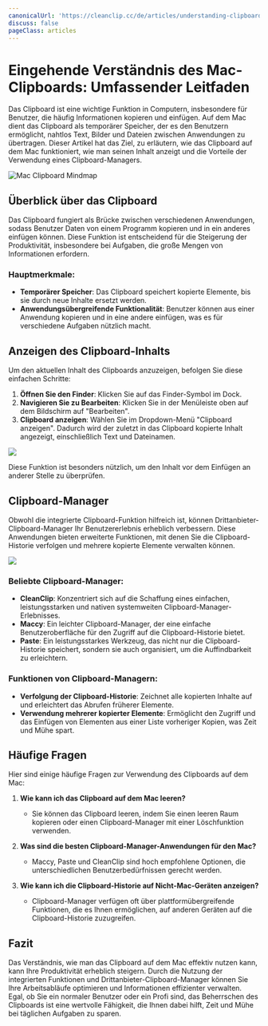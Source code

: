 ```yaml
---
canonicalUrl: 'https://cleanclip.cc/de/articles/understanding-clipboard-on-mac-guide'
discuss: false
pageClass: articles
---
```


# Eingehende Verständnis des Mac-Clipboards: Umfassender Leitfaden

Das Clipboard ist eine wichtige Funktion in Computern, insbesondere für Benutzer, die häufig Informationen kopieren und einfügen. Auf dem Mac dient das Clipboard als temporärer Speicher, der es den Benutzern ermöglicht, nahtlos Text, Bilder und Dateien zwischen Anwendungen zu übertragen. Dieser Artikel hat das Ziel, zu erläutern, wie das Clipboard auf dem Mac funktioniert, wie man seinen Inhalt anzeigt und die Vorteile der Verwendung eines Clipboard-Managers.

![Mac Clipboard Mindmap](/images/mac-clipboard-mind-map.png)

## Überblick über das Clipboard

Das Clipboard fungiert als Brücke zwischen verschiedenen Anwendungen, sodass Benutzer Daten von einem Programm kopieren und in ein anderes einfügen können. Diese Funktion ist entscheidend für die Steigerung der Produktivität, insbesondere bei Aufgaben, die große Mengen von Informationen erfordern.

### Hauptmerkmale:
- **Temporärer Speicher**: Das Clipboard speichert kopierte Elemente, bis sie durch neue Inhalte ersetzt werden.
- **Anwendungsübergreifende Funktionalität**: Benutzer können aus einer Anwendung kopieren und in eine andere einfügen, was es für verschiedene Aufgaben nützlich macht.

## Anzeigen des Clipboard-Inhalts

Um den aktuellen Inhalt des Clipboards anzuzeigen, befolgen Sie diese einfachen Schritte:

1. **Öffnen Sie den Finder**: Klicken Sie auf das Finder-Symbol im Dock.
2. **Navigieren Sie zu Bearbeiten**: Klicken Sie in der Menüleiste oben auf dem Bildschirm auf "Bearbeiten".
3. **Clipboard anzeigen**: Wählen Sie im Dropdown-Menü "Clipboard anzeigen". Dadurch wird der zuletzt in das Clipboard kopierte Inhalt angezeigt, einschließlich Text und Dateinamen.

![](/images/blogs/view_macos_clipboard_step1.png)

Diese Funktion ist besonders nützlich, um den Inhalt vor dem Einfügen an anderer Stelle zu überprüfen.

## Clipboard-Manager

Obwohl die integrierte Clipboard-Funktion hilfreich ist, können Drittanbieter-Clipboard-Manager Ihr Benutzererlebnis erheblich verbessern. Diese Anwendungen bieten erweiterte Funktionen, mit denen Sie die Clipboard-Historie verfolgen und mehrere kopierte Elemente verwalten können.

![](/images/mac_clipboard_manager_cleanclip_copied_lists.png)

### Beliebte Clipboard-Manager:
- **CleanClip**: Konzentriert sich auf die Schaffung eines einfachen, leistungsstarken und nativen systemweiten Clipboard-Manager-Erlebnisses.
- **Maccy**: Ein leichter Clipboard-Manager, der eine einfache Benutzeroberfläche für den Zugriff auf die Clipboard-Historie bietet.
- **Paste**: Ein leistungsstarkes Werkzeug, das nicht nur die Clipboard-Historie speichert, sondern sie auch organisiert, um die Auffindbarkeit zu erleichtern.

### Funktionen von Clipboard-Managern:
- **Verfolgung der Clipboard-Historie**: Zeichnet alle kopierten Inhalte auf und erleichtert das Abrufen früherer Elemente.
- **Verwendung mehrerer kopierter Elemente**: Ermöglicht den Zugriff und das Einfügen von Elementen aus einer Liste vorheriger Kopien, was Zeit und Mühe spart.

## Häufige Fragen

Hier sind einige häufige Fragen zur Verwendung des Clipboards auf dem Mac:

1. **Wie kann ich das Clipboard auf dem Mac leeren?**
   - Sie können das Clipboard leeren, indem Sie einen leeren Raum kopieren oder einen Clipboard-Manager mit einer Löschfunktion verwenden.

2. **Was sind die besten Clipboard-Manager-Anwendungen für den Mac?**
   - Maccy, Paste und CleanClip sind hoch empfohlene Optionen, die unterschiedlichen Benutzerbedürfnissen gerecht werden.

3. **Wie kann ich die Clipboard-Historie auf Nicht-Mac-Geräten anzeigen?**
   - Clipboard-Manager verfügen oft über plattformübergreifende Funktionen, die es Ihnen ermöglichen, auf anderen Geräten auf die Clipboard-Historie zuzugreifen.

## Fazit

Das Verständnis, wie man das Clipboard auf dem Mac effektiv nutzen kann, kann Ihre Produktivität erheblich steigern. Durch die Nutzung der integrierten Funktionen und Drittanbieter-Clipboard-Manager können Sie Ihre Arbeitsabläufe optimieren und Informationen effizienter verwalten. Egal, ob Sie ein normaler Benutzer oder ein Profi sind, das Beherrschen des Clipboards ist eine wertvolle Fähigkeit, die Ihnen dabei hilft, Zeit und Mühe bei täglichen Aufgaben zu sparen.